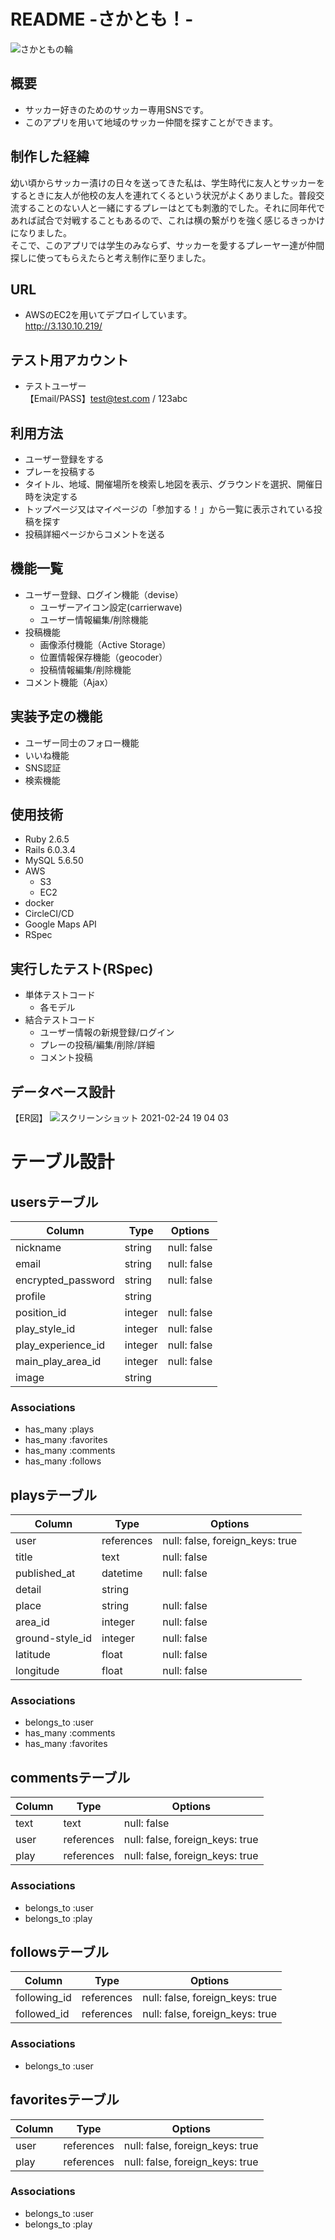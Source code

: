 # README -さかとも！-
![さかともの輪](https://user-images.githubusercontent.com/76201748/108864948-08083800-7636-11eb-93a6-00c40b73b8c8.jpg)
## 概要	
- サッカー好きのためのサッカー専用SNSです。
- このアプリを用いて地域のサッカー仲間を探すことができます。

## 制作した経緯
幼い頃からサッカー漬けの日々を送ってきた私は、学生時代に友人とサッカーをするときに友人が他校の友人を連れてくるという状況がよくありました。普段交流することのない人と一緒にするプレーはとても刺激的でした。それに同年代であれば試合で対戦することもあるので、これは横の繋がりを強く感じるきっかけになりました。<br/>
そこで、このアプリでは学生のみならず、サッカーを愛するプレーヤー達が仲間探しに使ってもらえたらと考え制作に至りました。

## URL	
- AWSのEC2を用いてデプロイしています。<br/>
http://3.130.10.219/<br/>

## テスト用アカウント	
- テストユーザー<br/>
【Email/PASS】test@test.com / 123abc

## 利用方法
- ユーザー登録をする
- プレーを投稿する
- タイトル、地域、開催場所を検索し地図を表示、グラウンドを選択、開催日時を決定する
- トップページ又はマイページの「参加する！」から一覧に表示されている投稿を探す
- 投稿詳細ページからコメントを送る

## 機能一覧
- ユーザー登録、ログイン機能（devise）
  - ユーザーアイコン設定(carrierwave)
  - ユーザー情報編集/削除機能
- 投稿機能
  - 画像添付機能（Active Storage）
  - 位置情報保存機能（geocoder）
  - 投稿情報編集/削除機能
- コメント機能（Ajax）

## 実装予定の機能	
- ユーザー同士のフォロー機能
- いいね機能
- SNS認証
- 検索機能

## 使用技術
- Ruby 2.6.5
- Rails 6.0.3.4
- MySQL 5.6.50
- AWS
  - S3
  - EC2
- docker
- CircleCI/CD
- Google Maps API
- RSpec

## 実行したテスト(RSpec)
- 単体テストコード
  - 各モデル
- 結合テストコード
  - ユーザー情報の新規登録/ログイン
  - プレーの投稿/編集/削除/詳細
  - コメント投稿


## データベース設計
【ER図】
![スクリーンショット 2021-02-24 19 04 03](https://user-images.githubusercontent.com/76201748/108986918-07bf7980-76d6-11eb-973a-f1df922f3008.png)


# テーブル設計

## usersテーブル

|       Column       |  Type   |   Options   |
| ------------------ | ------- | ----------- |
| nickname           | string  | null: false |
| email              | string  | null: false |
| encrypted_password | string  | null: false |
| profile            | string  |             |
| position_id        | integer | null: false |
| play_style_id      | integer | null: false |
| play_experience_id | integer | null: false |
| main_play_area_id  | integer | null: false |
| image              | string  |             | 

### Associations

- has_many :plays
- has_many :favorites
- has_many :comments
- has_many :follows

## playsテーブル

|      Column     |    Type    |             Options             |
| --------------- | ---------- | ------------------------------- |
| user            | references | null: false, foreign_keys: true |
| title           | text       | null: false                     |
| published_at    | datetime   | null: false                     |
| detail          | string     |                                 |
| place           | string     | null: false                     |
| area_id         | integer    | null: false                     |
| ground-style_id | integer    | null: false                     |
| latitude        | float      | null: false                     |
| longitude       | float      | null: false                     |

### Associations

- belongs_to :user
- has_many   :comments
- has_many   :favorites

## commentsテーブル

| Column |    Type    |             Options             |
| ------ | ---------- | ------------------------------- | 
| text   | text       | null: false                     |
| user   | references | null: false, foreign_keys: true |
| play   | references | null: false, foreign_keys: true |

### Associations

- belongs_to :user
- belongs_to :play

## followsテーブル

|    Column    |    Type    |          Options                |
| ------------ | ---------- | ------------------------------- |
| following_id | references | null: false, foreign_keys: true |
| followed_id  | references | null: false, foreign_keys: true |

### Associations

- belongs_to :user

## favoritesテーブル

|   Column  |    Type    |            Options              |
| --------- | ---------- | ------------------------------- |
| user      | references | null: false, foreign_keys: true |
| play      | references | null: false, foreign_keys: true |

### Associations

- belongs_to :user
- belongs_to :play